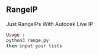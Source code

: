## RangeIP

Just RangeIPs With Autocek Live IP

```bash
Usage : 
python3 range.py
then input your lists
```
